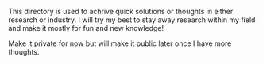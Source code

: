 This directory is used to achrive quick solutions or thoughts in either research or industry. I will try my best to stay away research within my field and make it mostly for fun and new knowledge! 

Make it private for now but will make it public later once I have more thoughts.
